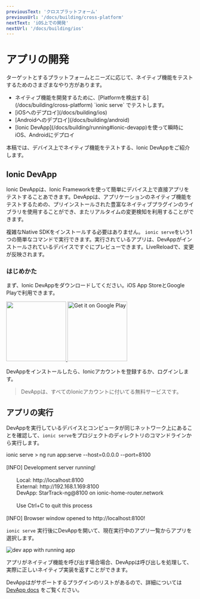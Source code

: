 ```yaml
---
previousText: 'クロスプラットフォーム'
previousUrl: '/docs/building/cross-platform'
nextText: 'iOS上での開発'
nextUrl: '/docs/building/ios'
---
```


# アプリの開発

<p class="intro">
ターゲットとするプラットフォームとニーズに応じて、ネイティブ機能をテストするためのさまざまなやり方があります。
</p>

<ul class="intro">
<li>ネイティブ機能を開発するために、[Platformを検出する](/docs/building/cross-platform) `ionic serve` でテストします。</li>
<li>[iOSへのデプロイ](/docs/building/ios)</li>
<li>[Androidへのデプロイ](/docs/building/android)</li>
<li>[Ionic DevApp](/docs/building/running#ionic-devapp)を使って瞬時にiOS、Androidにデプロイ</li>
</ul>

<p class="intro">
本稿では、デバイス上でネイティブ機能をテストする、Ionic DevAppをご紹介します。
</p>

## Ionic DevApp

Ionic DevAppは、Ionic Frameworkを使って簡単にデバイス上で直接アプリをテストすることあできます。DevAppは、アプリケーションのネイティブ機能をテストするための、プリインストールされた豊富なネイティブプラグインのライブラリを使用することができ、またリアルタイムの変更検知を利用することができます。

複雑なNative SDKをインストールする必要はありません。 `ionic serve`をいう1つの簡単なコマンドで実行できます。実行されているアプリは、DevAppがインストールされているデバイスですぐにプレビューできます。LiveReloadで、変更が反映されます。

### はじめかた

まず、Ionic DevAppをダウンロードしてください。iOS App StoreとGoogle Playで利用できます。

<a href="https://itunes.apple.com/us/app/ionic-devapp/id1233447133?ls=1&amp;mt=8" target="_blank">
  <img style="width: 160px" src="/docs/assets/img/appstore.png" id="appstore-image">
</a>
<a href="https://play.google.com/store/apps/details?id=io.ionic.devapp&amp;hl=en" target="_blank">
  <img style="width: 160px" alt="Get it on Google Play" src="/docs/assets/img/playstore.png" id="playstore-image">
</a>

DevAppをインストールしたら、Ionicアカウントを登録するか、ログインします。

> DevAppは、すべてのIonicアカウントに付いてる無料サービスです。

## アプリの実行

DevAppを実行しているデバイスとコンピュータが同じネットワーク上にあることを確認して、`ionic serve`をプロジェクトのディレクトリのコマンドラインから実行します。

<command-line>
    <command-prompt>ionic serve</command-prompt>
    <command-output>
        > <span class="green">ng run app:serve --host=0.0.0.0 --port=8100</span>
        <br />
        <br />
        [<span class="bold">INFO</span>] <span class="bold">Development server running!</span>
        <br />
        <br />
        &nbsp;&nbsp;&nbsp;&nbsp;&nbsp;&nbsp;&nbsp;Local: <span class="bold">http://localhost:8100</span>
        <br />
        &nbsp;&nbsp;&nbsp;&nbsp;&nbsp;&nbsp;&nbsp;External: <span class="bold">http://192.168.1.169:8100</span>
        <br />
        &nbsp;&nbsp;&nbsp;&nbsp;&nbsp;&nbsp;&nbsp;DevApp: <span class="bold">StarTrack-ng@8100</span> on <span class="bold">ionic-home-router.network</span>
        <br />
        <br />
        &nbsp;&nbsp;&nbsp;&nbsp;&nbsp;&nbsp;&nbsp;<span class="yellow">Use Ctrl+C to quit this process</span>
        <br />
        <br />
        [<span class="bold">INFO</span>] Browser window opened to <span class="bold">http://localhost:8100!</span>
    </command-output>
</command-line>

`ionic serve` 実行後にDevAppを開いて、現在実行中のアプリ一覧からアプリを選択します。

![dev app with running app](/docs/assets/img/guides/running/dev-app-preview.png)

アプリがネイティブ機能を呼び出す場合場合、DevAppは呼び出しを処理して、実際に正しいネイティブ実装を返すことができます。

DevAppはがサポートするプラグインのリストがあるので、詳細については [DevApp docs](https://ionicframework.com/docs/pro/devapp/) をご覧ください。
